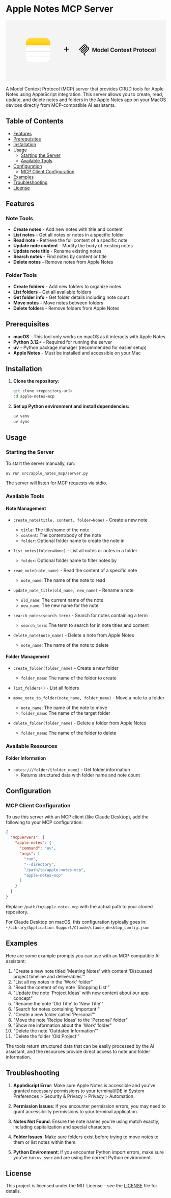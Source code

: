 # Apple Notes MCP Server

![MCP Apple Notes](./assets/logo.png)

A Model Context Protocol (MCP) server that provides CRUD tools for Apple Notes using AppleScript integration. This server allows you to create, read, update, and delete notes and folders in the Apple Notes app on your MacOS devices directly from MCP-compatible AI assistants.

## Table of Contents

- [Features](#features)
- [Prerequisites](#prerequisites)
- [Installation](#installation)
- [Usage](#usage)
  - [Starting the Server](#starting-the-server)
  - [Available Tools](#available-tools)
- [Configuration](#configuration)
  - [MCP Client Configuration](#mcp-client-configuration)
- [Examples](#examples)
- [Troubleshooting](#troubleshooting)
- [License](#license)

## Features

### Note Tools

- **Create notes** - Add new notes with title and content
- **List notes** - Get all notes or notes in a specific folder
- **Read note** - Retrieve the full content of a specific note
- **Update note content** - Modify the body of existing notes
- **Update note title** - Rename existing notes
- **Search notes** - Find notes by content or title
- **Delete notes** - Remove notes from Apple Notes

### Folder Tools

- **Create folders** - Add new folders to organize notes
- **List folders** - Get all available folders
- **Get folder info** - Get folder details including note count
- **Move notes** - Move notes between folders
- **Delete folders** - Remove folders from Apple Notes

## Prerequisites

- **macOS** - This tool only works on macOS as it interacts with Apple Notes
- **Python 3.12+** - Required for running the server
- **uv** - Python package manager (recommended for easier setup)
- **Apple Notes** - Must be installed and accessible on your Mac

## Installation

1. **Clone the repository:**

   ```bash
   git clone <repository-url>
   cd apple-notes-mcp
   ```

2. **Set up Python environment and install dependencies:**

   ```bash
   uv venv
   uv sync
   ```

## Usage

### Starting the Server

To start the server manually, run:

```bash
uv run src/apple_notes_mcp/server.py
```

The server will listen for MCP requests via stdio.

### Available Tools

#### Note Management

- `create_note(title, content, folder=None)` - Create a new note
  - `title`: The title/name of the note
  - `content`: The content/body of the note
  - `folder`: Optional folder name to create the note in

- `list_notes(folder=None)` - List all notes or notes in a folder
  - `folder`: Optional folder name to filter notes by

- `read_note(note_name)` - Read the content of a specific note
  - `note_name`: The name of the note to read

- `update_note_title(old_name, new_name)` - Rename a note
  - `old_name`: The current name of the note
  - `new_name`: The new name for the note

- `search_notes(search_term)` - Search for notes containing a term
  - `search_term`: The term to search for in note titles and content

- `delete_note(note_name)` - Delete a note from Apple Notes
  - `note_name`: The name of the note to delete

#### Folder Management

- `create_folder(folder_name)` - Create a new folder
  - `folder_name`: The name of the folder to create

- `list_folders()` - List all folders

- `move_note_to_folder(note_name, folder_name)` - Move a note to a folder
  - `note_name`: The name of the note to move
  - `folder_name`: The name of the target folder

- `delete_folder(folder_name)` - Delete a folder from Apple Notes
  - `folder_name`: The name of the folder to delete

### Available Resources

#### Folder Information

- `notes:///folder/{folder_name}` - Get folder information
  - Returns structured data with folder name and note count

## Configuration

### MCP Client Configuration

To use this server with an MCP client (like Claude Desktop), add the following to your MCP configuration:

```json
{
  "mcpServers": {
    "apple-notes": {
      "command": "uv",
      "args": [
        "run",
        "--directory",
        "/path/to/apple-notes-mcp",
        "apple-notes-mcp"
      ]
    }
  }
}
```

Replace `/path/to/apple-notes-mcp` with the actual path to your cloned repository.

For Claude Desktop on macOS, this configuration typically goes in:
`~/Library/Application Support/Claude/claude_desktop_config.json`

## Examples

Here are some example prompts you can use with an MCP-compatible AI assistant:

1. "Create a new note titled 'Meeting Notes' with content 'Discussed project timeline and deliverables'"
2. "List all my notes in the 'Work' folder"
3. "Read the content of my note 'Shopping List'"
4. "Update the note 'Project Ideas' with new content about our app concept"
5. "Rename the note 'Old Title' to 'New Title'"
6. "Search for notes containing 'important'"
7. "Create a new folder called 'Personal'"
8. "Move the note 'Recipe Ideas' to the 'Personal' folder"
9. "Show me information about the 'Work' folder"
10. "Delete the note 'Outdated Information'"
11. "Delete the folder 'Old Project'"

The tools return structured data that can be easily processed by the AI assistant, and the resources provide direct access to note and folder information.

## Troubleshooting

1. **AppleScript Error**: Make sure Apple Notes is accessible and you've granted necessary permissions to your terminal/IDE in System Preferences > Security & Privacy > Privacy > Automation.

2. **Permission Issues**: If you encounter permission errors, you may need to grant accessibility permissions to your terminal application.

3. **Notes Not Found**: Ensure the note names you're using match exactly, including capitalization and special characters.

4. **Folder Issues**: Make sure folders exist before trying to move notes to them or list notes within them.

5. **Python Environment**: If you encounter Python import errors, make sure you've run `uv sync` and are using the correct Python environment.

## License

This project is licensed under the MIT License - see the [LICENSE](LICENSE) file for details.
